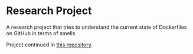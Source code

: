 # Research Project
A research project that tries to understand the current state of Dockerfiles on GitHub in terms of smells

Project continued in [this repository](https://github.com/VladCroitoru/dockerfile_smells).
